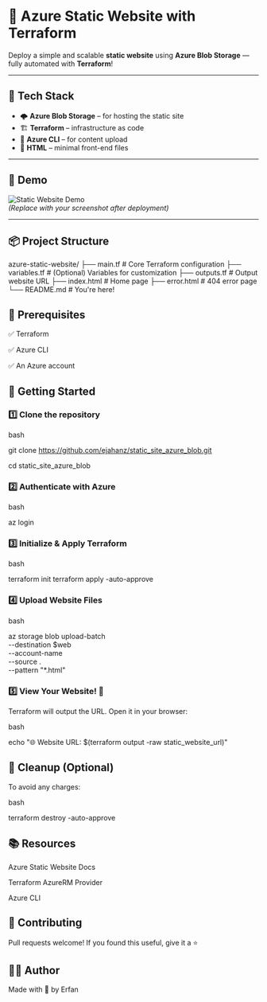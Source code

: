 # 🚀 Azure Static Website with Terraform

Deploy a simple and scalable **static website** using **Azure Blob Storage** — fully automated with **Terraform**!

---

## 🧰 Tech Stack

- 🌩️ **Azure Blob Storage** – for hosting the static site
- 🏗️ **Terraform** – infrastructure as code
- 🧪 **Azure CLI** – for content upload
- 📄 **HTML** – minimal front-end files

---

## 📸 Demo

![Static Website Demo](https://raw.githubusercontent.com/yourusername/azure-static-website/main/demo-screenshot.png)  
*(Replace with your screenshot after deployment)*

---

## 📦 Project Structure


azure-static-website/
├── main.tf           # Core Terraform configuration
├── variables.tf      # (Optional) Variables for customization
├── outputs.tf        # Output website URL
├── index.html        # Home page
├── error.html        # 404 error page
└── README.md         # You're here!


## 🔧 Prerequisites

✅ Terraform

✅ Azure CLI

✅ An Azure account

## 🚀 Getting Started

### 1️⃣ Clone the repository
bash

git clone https://github.com/ejahanz/static_site_azure_blob.git

cd static_site_azure_blob


### 2️⃣ Authenticate with Azure
bash

az login

### 3️⃣ Initialize & Apply Terraform
bash

terraform init
terraform apply -auto-approve

### 4️⃣ Upload Website Files
bash

az storage blob upload-batch \
  --destination \$web \
  --account-name <your-storage-account-name> \
  --source . \
  --pattern "*.html"

### 5️⃣ View Your Website! 🎉
Terraform will output the URL. Open it in your browser:

bash

echo "🌐 Website URL: $(terraform output -raw static_website_url)"

## 🧹 Cleanup (Optional)
To avoid any charges:

bash

terraform destroy -auto-approve

## 📚 Resources

Azure Static Website Docs

Terraform AzureRM Provider

Azure CLI

## 🤝 Contributing

Pull requests welcome! If you found this useful, give it a ⭐️

## 🧑‍💻 Author
Made with 💙 by Erfan

```bash